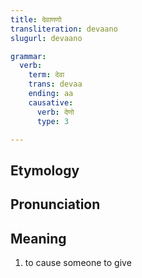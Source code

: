 ```yaml
---
title: देवाणणो
transliteration: devaano
slugurl: devaano

grammar: 
  verb:
    term: देवा
    trans: devaa
    ending: aa
    causative: 
      verb: देणो
      type: 3

---
```

## Etymology

## Pronunciation

## Meaning
1. to cause someone to give